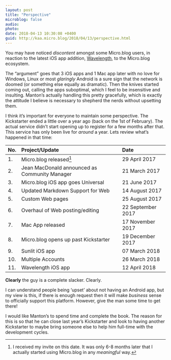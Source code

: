 ```yaml
---
layout: post
title: "Perspective"
microblog: false
audio: 
photo: 
date: 2018-04-13 10:30:08 +0400
guid: http://kaa.micro.blog/2018/04/13/perspective.html
---
```

You may have noticed _discontent_ amongst some Micro.blog users, in reaction to the latest iOS app addition, [Wavelength](http://www.manton.org/2018/04/wavelength-for-micro-blog.html), to the Micro.blog ecosystem. 

The “argument” goes that 3 iOS apps and 1 Mac app later with no love for Windows, Linux or most _glaringly_ Android is a sure sign that the network is doomed (or something else equally as dramatic). Then the knives started coming out, calling the apps suboptimal, which I feel to be insensitive and insulting. Manton’s actually handling this pretty gracefully, which is exactly the attitude I believe is necessary to shepherd the nerds without upsetting them. 

I think it’s important for everyone to maintain some perspective. The Kickstarter ended a little over a year ago (back on the 1st of February). The actual service didn’t start opening up to register for a few months after that. This service has only been live for _around_ a year. Lets review what’s happened in that time:

| No. | Project/Update | Date |
|:--|:--|:--|
| 1. | Micro.blog released[^1] | 29 April 2017 |
| 2. | Jean MacDonald announced as Community Manager | 21 March 2017 |
| 3. | Micro.blog iOS app goes Universal | 21 June 2017 |
| 4. | Updated Markdown Support for Web | 14 August 2017 | 
| 5. | Custom Web pages | 25 August 2017 |
| 6. | Overhaul of Web posting/editing | 22 September 2017 |
| 7. | Mac App released | 17 November 2017 |
| 8. | Micro.blog opens up past Kickstarter | 19 December 2017 |
| 9. | Sunlit iOS app | 07 March 2018 |
| 10. | Multiple Accounts | 26 March 2018  |
| 11. | Wavelength iOS app | 12 April 2018 |

**Clearly** the guy is a complete slacker. Clearly.

I can understand people being ‘upset’ about not having an Android app, but my view is this, if there is enough request then it will make _business_ sense to officially support this platform. However, give the man some time to get there!

I would like Manton’s to spend time and complete the book. The reason for this is so that he can close last year’s Kickstarter and look to having another Kickstarter to maybe bring someone else to help him full-time with the development cycles. 

[^1]: I received my invite on this date. It was only 6-8 months later that I actually started using Micro.blog in any _meaningful_ way.  

